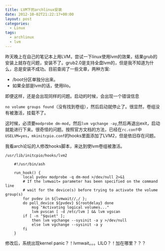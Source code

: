 ```yaml
---
title: LVM下的archlinux安装
date: 2012-10-02T21:22:17+00:00
layout: post
categories:
  - Linux
tags:
  - archlinux
  - lvm
---
```


昨天晚上在自己的笔记本上用LVM，尝试一下linux使用lvm的效果，结果grub的安装上就存在问题，安装不了。grub2.0是支持全盘lvm的，但是我不知道为什么，总是安装不成功。目前查阅了一些文章，两种方案:

* /boot分区单独分出来。
* 如果全部是lvm的话，使用lilo。

即便这样，还是会出现同样的问题。启动的时候，会出现一个错误信息

`no volume groups found`（没有找到卷组），然后启动就停止了。很显然，卷组没有被激活，挂载不了。

这时候，必须要`modprobe dm-mod`，然后`lvm vgchange -ay`,然后再退出exit，启动就能进行下来。很奇怪的问题。按照官方文档的方法，已经在`rc.conf`中`USELVM=yes`，`mkinitcpio.conf`的hooks里面添加了LVM2，但是依旧存在问题。

我看arch论坛的人修改hooks脚本，来达到使lvm卷组被激活。
<!--more-->
`/usr/lib/initcpio/hooks/lvm2`
```
    #!/usr/bin/ash

    run_hook() {
		local pvdev modprobe -q dm-mod >/dev/null 2>&1
		# If the lvmwait= parameter has been specified on the command line
		# wait for the device(s) before trying to activate the volume group(s)
		for pvdev in ${lvmwait//,/ };
		do poll_device ${pvdev} ${rootdelay} done
			msg "Activating logical volumes..."
			lvm pvscan [ -d /etc/lvm ] && lvm vgscan
		if [ -n "$quiet" ];
			then lvm vgchange --sysinit -a y >/dev/null
			else lvm vgchange --sysinit -a y
		fi
	}
```

修改后，系统出现kernel panic？！lvmwait。。。LILO？！加在哪里？？？

